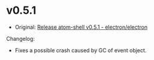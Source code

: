# v0.5.1

* Original: [Release atom-shell v0.5.1 - electron/electron](https://github.com/electron/electron/releases/tag/v0.5.1)

Changelog:

* Fixes a possible crash caused by GC of event object.

